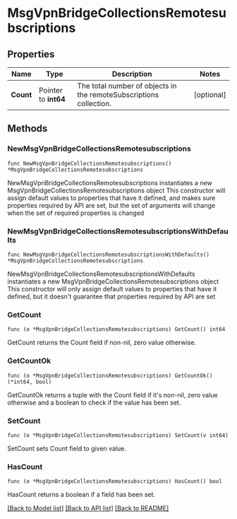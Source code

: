 # MsgVpnBridgeCollectionsRemotesubscriptions

## Properties

Name | Type | Description | Notes
------------ | ------------- | ------------- | -------------
**Count** | Pointer to **int64** | The total number of objects in the remoteSubscriptions collection. | [optional] 

## Methods

### NewMsgVpnBridgeCollectionsRemotesubscriptions

`func NewMsgVpnBridgeCollectionsRemotesubscriptions() *MsgVpnBridgeCollectionsRemotesubscriptions`

NewMsgVpnBridgeCollectionsRemotesubscriptions instantiates a new MsgVpnBridgeCollectionsRemotesubscriptions object
This constructor will assign default values to properties that have it defined,
and makes sure properties required by API are set, but the set of arguments
will change when the set of required properties is changed

### NewMsgVpnBridgeCollectionsRemotesubscriptionsWithDefaults

`func NewMsgVpnBridgeCollectionsRemotesubscriptionsWithDefaults() *MsgVpnBridgeCollectionsRemotesubscriptions`

NewMsgVpnBridgeCollectionsRemotesubscriptionsWithDefaults instantiates a new MsgVpnBridgeCollectionsRemotesubscriptions object
This constructor will only assign default values to properties that have it defined,
but it doesn't guarantee that properties required by API are set

### GetCount

`func (o *MsgVpnBridgeCollectionsRemotesubscriptions) GetCount() int64`

GetCount returns the Count field if non-nil, zero value otherwise.

### GetCountOk

`func (o *MsgVpnBridgeCollectionsRemotesubscriptions) GetCountOk() (*int64, bool)`

GetCountOk returns a tuple with the Count field if it's non-nil, zero value otherwise
and a boolean to check if the value has been set.

### SetCount

`func (o *MsgVpnBridgeCollectionsRemotesubscriptions) SetCount(v int64)`

SetCount sets Count field to given value.

### HasCount

`func (o *MsgVpnBridgeCollectionsRemotesubscriptions) HasCount() bool`

HasCount returns a boolean if a field has been set.


[[Back to Model list]](../README.md#documentation-for-models) [[Back to API list]](../README.md#documentation-for-api-endpoints) [[Back to README]](../README.md)


